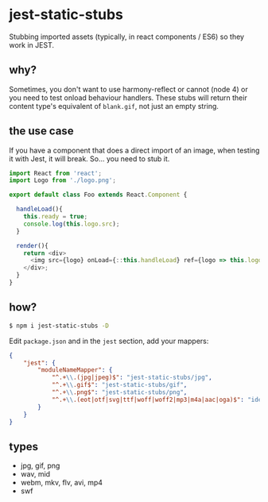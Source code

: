 # jest-static-stubs

Stubbing imported assets (typically, in react components / ES6) so they work in JEST.

## why?

Sometimes, you don't want to use harmony-reflect or cannot (node 4) or you need to test onload behaviour handlers. These stubs will return their content type's equivalent of `blank.gif`, not just an empty string.

## the use case

If you have a component that does a direct import of an image, when testing it with Jest, it will break. So... you need to stub it.

```js
import React from 'react';
import Logo from './logo.png';

export default class Foo extends React.Component {

  handleLoad(){
    this.ready = true;
    console.log(this.logo.src);
  }

  render(){
    return <div>
      <img src={logo} onLoad={::this.handleLoad} ref={logo => this.logo = logo} />
    </div>;
  }
}
```


## how?

```sh
$ npm i jest-static-stubs -D
```

Edit `package.json` and in the `jest` section, add your mappers:

```json
{
    "jest": {
        "moduleNameMapper": {
            "^.+\\.(jpg|jpeg)$": "jest-static-stubs/jpg",
            "^.+\\.gif$": "jest-static-stubs/gif",
            "^.+\\.png$": "jest-static-stubs/png",
            "^.+\\.(eot|otf|svg|ttf|woff|woff2|mp3|m4a|aac|oga)$": "identity-obj-proxy",
        }
    }
}
```

## types

 - jpg, gif, png
 - wav, mid
 - webm, mkv, flv, avi, mp4
 - swf

